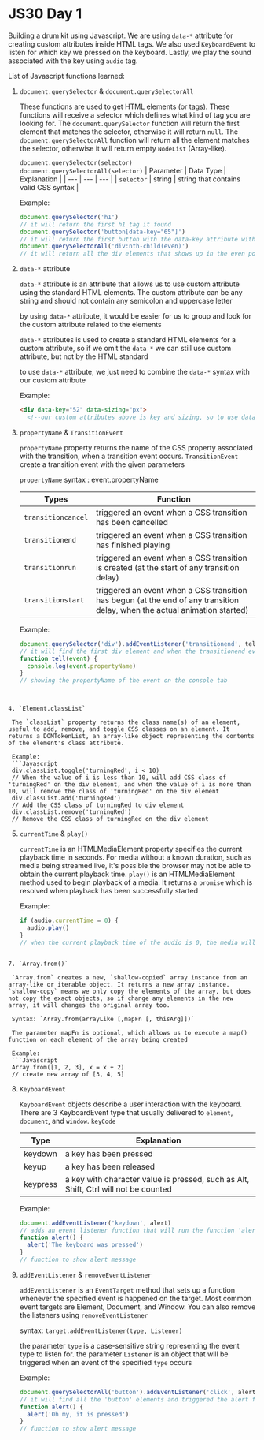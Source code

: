 # JS30 Day 1

Building a drum kit using Javascript. We are using `data-*` attribute for creating custom attributes inside HTML tags. We also used `KeyboardEvent` to listen for which key we pressed on the keyboard. Lastly, we play the sound associated with the key using `audio` tag. 

List of Javascript functions learned:
1. `document.querySelector` & `document.querySelectorAll`
    
    These functions are used to get HTML elements (or tags).
    These functions will receive a selector which defines what kind of tag you are looking for. The `document.querySelector` function will return the first element that matches the selector, otherwise it will return `null`. The `document.querySelectorAll` function will return all the element matches the selector, otherwise it will return empty `NodeList` (Array-like).

    `document.querySelector(selector)`
    `document.querySelectorAll(selector)`
    | Parameter | Data Type | Explanation |
    | --- | --- | --- |
    | `selector` | string | string that contains valid CSS syntax |

    Example:
    ```Javascript
    document.querySelector('h1')
    // it will return the first h1 tag it found
    document.querySelector('button[data-key="65"]')
    // it will return the first button with the data-key attribute with value of 65
    document.querySelectorAll('div:nth-child(even)')
    // it will return all the div elements that shows up in the even position relative to its parent
    ```

2. `data-*` attribute
   
   `data-*` attribute is an attribute that allows us to use custom attribute using the standard HTML elements. The custom attribute can be any string and should not contain any semicolon and uppercase letter

   by using `data-*` attribute, it would be easier for us to group and look for the custom attribute related to the elements

   `data-*` attributes is used to create a standard HTML elements for a custom attribute, so if we omit the `data-*` we can still use custom attribute, but not by the HTML standard

   to use `data-*` attribute, we just need to combine the `data-*` syntax with our custom attribute

   Example:
   ```HTML
   <div data-key="52" data-sizing="px">
     <!--our custom attributes above is key and sizing, so to use data attribute we just need to add data- in front of it-->
   ```

3. `propertyName` & `TransitionEvent`
   
   `propertyName` property returns the name of the CSS property associated with the transition, when a transition event occurs. `TransitionEvent` create a transition event with the given parameters

   `propertyName` syntax : event.propertyName

   | Types | Function |
   | --- | --- |
   | `transitioncancel` | triggered an event when a CSS transition has been cancelled |
   | `transitionend` | triggered an event when a CSS transition has finished playing |
   | `transitionrun` | triggered an event when a CSS transition is created (at the start of any transition delay) |
   | `transitionstart` | triggered an event when a CSS transition has begun (at the end of any transition delay, when the actual animation started) |

   Example:
   ```Javascript
   document.querySelector('div').addEventListener('transitionend', tell)
   // it will find the first div element and when the transitionend event occurs, it will fired tell function
   function tell(event) {
     console.log(event.propertyName)
   }
   // showing the propertyName of the event on the console tab
  ```


4. `Element.classList`
   
   The `classList` property returns the class name(s) of an element, useful to add, remove, and toggle CSS classes on an element. It returns a DOMTokenList, an array-like object representing the contents of the element's class attribute.

   Example:
   ```Javascript
   div.classList.toggle('turningRed', i < 10)
   // When the value of i is less than 10, will add CSS class of 'turningRed' on the div element, and when the value of i is more than 10, will remove the class of 'turningRed' on the div element
   div.classList.add('turningRed')
   // Add the CSS class of turningRed to div element
   div.classList.remove('turningRed')
   // Remove the CSS class of turningRed on the div element
   ```

5. `currentTime` & `play()`
   
   `currentTime` is an HTMLMediaElement property specifies the current playback time in seconds. For media without a known duration, such as media being streamed live, it's possible the browser may not be able to obtain the current playback time. `play()` is an HTMLMediaElement method used to begin playback of a media. It returns a `promise` which is resolved when playback has been successfully started

   Example:
   ```Javascript
   if (audio.currentTime = 0) {
     audio.play()
   }
   // when the current playback time of the audio is 0, the media will play automatically
  ```

7. `Array.from()`
   
   `Array.from` creates a new, `shallow-copied` array instance from an array-like or iterable object. It returns a new array instance. `shallow-copy` means we only copy the elements of the array, but does not copy the exact objects, so if change any elements in the new array, it will changes the original array too.

   Syntax: `Array.from(arrayLike [,mapFn [, thisArg]])`

   The parameter mapFn is optional, which allows us to execute a map() function on each element of the array being created

   Example: 
   ```Javascript
   Array.from([1, 2, 3], x = x + 2)
   // create new array of [3, 4, 5]
   ```

8. `KeyboardEvent`
   
   `KeyboardEvent` objects describe a user interaction with the keyboard. There are 3 KeyboardEvent type that usually delivered to `element`, `document`, and `window`. `keyCode`

   | Type | Explanation |
   | --- | --- |
   | keydown | a key has been pressed |
   | keyup | a key has been released |
   | keypress | a key with character value is pressed, such as Alt, Shift, Ctrl will not be counted |

   Example:
   ```Javascript
   document.addEventListener('keydown', alert)
   // adds an event listener function that will run the function 'alert' when the keydown event is happened
   function alert() {
     alert('The keyboard was pressed')
   }
   // function to show alert message
   ```

9.  `addEventListener` & `removeEventListener`
    
    `addEventListener` is an `EventTarget` method that sets up a function whenever the specified event is happened on the target. Most common event targets are Element, Document, and Window. You can also remove the listeners using `removeEventListener`

    syntax: `target.addEventListener(type, Listener)`

    the parameter `type` is a case-sensitive string representing the event type to listen for.
    the parameter `Listener` is an object that will be triggered when an event of the specified `type` occurs

    Example: 
    ```Javascript
    document.querySelectorAll('button').addEventListener('click', alert)
    // it will find all the 'button' elements and triggered the alert function whenever the click event is happened towards the button element
    function alert() {
      alert('Oh my, it is pressed')
    }
    // function to show alert message
    ```
    
